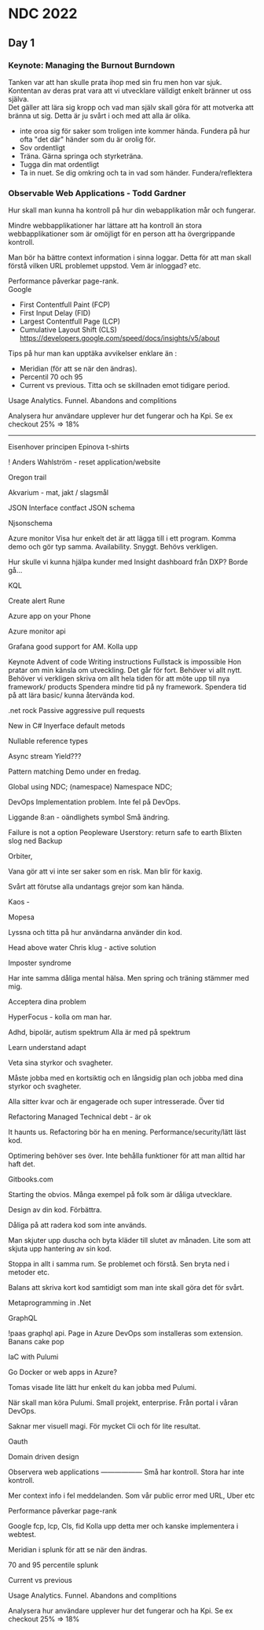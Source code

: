 # NDC 2022

## Day 1
### Keynote: Managing the Burnout Burndown
Tanken var att han skulle prata ihop med sin fru men hon var sjuk. Kontentan av deras prat vara att vi utvecklare välldigt enkelt bränner ut oss själva.   
Det gäller att lära sig kropp och vad man själv skall göra för att motverka att bränna ut sig. Detta är ju svårt i och med att alla är olika. 

- inte oroa sig för saker som troligen inte kommer hända. Fundera på hur ofta "det där" händer som du är orolig för.
- Sov ordentligt
- Träna. Gärna springa och styrketräna.
- Tugga din mat ordentligt
- Ta in nuet. Se dig omkring och ta in vad som händer. Fundera/reflektera 


### Observable Web Applications - Todd Gardner
Hur skall man kunna ha kontroll på hur din webapplikation mår och fungerar.  
  
Mindre webbapplikationer har lättare att ha kontroll än stora webbapplikationer som är omöjligt för en person att ha övergrippande kontroll.  

Man bör ha bättre context information i sinna loggar. Detta för att man skall förstå vilken URL problemet uppstod. Vem är inloggad? etc.      

Performance påverkar page-rank.  
Google 
* First Contentfull Paint (FCP)
* First Input Delay (FID)
* Largest Contentfull Page (LCP)
* Cumulative Layout Shift (CLS)     
https://developers.google.com/speed/docs/insights/v5/about

Tips på hur man kan upptäka avvikelser enklare än :  
* Meridian (för att se när den ändras).
* Percentil 70 och 95
* Current vs previous. Titta och se skillnaden emot tidigare period.

Usage Analytics. Funnel. Abandons and complitions

Analysera hur användare upplever hur det fungerar och ha Kpi. Se ex checkout 25% => 18%



---------------------

Eisenhover principen
Epinova t-shirts

! Anders Wahlström - reset application/website

Oregon trail

Akvarium - mat, jakt / slagsmål

JSON
Interface contfact
JSON schema

Njsonschema






Azure monitor
Visa hur enkelt det är att lägga till i ett program.
Komma demo och gör typ samma.
Availability. Snyggt. Behövs verkligen.

Hur skulle vi kunna hjälpa kunder med Insight dashboard från DXP? Borde gå…

KQL

Create alert Rune

Azure app on your Phone

Azure monitor api

Grafana good support for AM. Kolla upp



Keynote 
Advent of code
Writing instructions 
Fullstack is impossible
Hon pratar om min känsla om utveckling. Det går för fort. Behöver vi allt nytt. Behöver vi verkligen skriva om allt hela tiden för att möte upp till nya framework/ products 
Spendera mindre tid på ny framework. Spendera tid på att lära basic/ kunna återvända kod.



.net rock
Passive aggressive pull requests



New in C#
Inyerface default metods

Nullable reference types

Async stream
Yield???

Pattern matching 
Demo under en fredag. 

Global using NDC; (namespace)
Namespace NDC;






DevOps
Implementation problem. Inte fel på DevOps.

Liggande 8:an - oändlighets symbol
Små ändring. 





Failure is not a option
Peopleware 
Userstory: return safe to earth 
Blixten slog ned 
Backup 

Orbiter, 

Vana gör att vi inte ser saker som en risk. Man blir för kaxig.

Svårt att förutse alla undantags grejor som kan hända.

Kaos - 

Mopesa 

Lyssna och titta på hur användarna använder din kod.





Head above water
Chris klug - active solution

Imposter syndrome

Har inte samma dåliga mental hälsa. Men spring och träning stämmer med mig.

Acceptera dina problem

HyperFocus - kolla om man har.

Adhd, bipolär, autism spektrum 
Alla är med på spektrum

Learn understand adapt

Veta sina styrkor och svagheter.

Måste jobba med en kortsiktig och en långsidig plan och jobba med dina styrkor och svagheter.

Alla sitter kvar och är engagerade och super intresserade. Över tid





Refactoring
Managed Technical debt - är ok

It haunts us. Refactoring bör ha en mening. Performance/security/lätt läst kod.

Optimering behöver ses över. Inte behålla funktioner för att man alltid har haft det.

Gitbooks.com

Starting the obvios. Många exempel på folk som är dåliga utvecklare.

Design av din kod. Förbättra.

Dåliga på att radera kod som inte används.

Man skjuter upp duscha och byta kläder till slutet av månaden. Lite som att skjuta upp hantering av sin kod.

Stoppa in allt i samma rum. Se problemet och förstå. Sen bryta ned i metoder etc.

Balans att skriva kort kod samtidigt som man inte skall göra det för svårt.






Metaprogramming in .Net


GraphQL

!paas graphql api. Page in Azure DevOps som installeras som extension.
Banans cake pop



IaC with Pulumi

Go Docker or web apps in Azure?

Tomas visade lite lätt hur enkelt du kan jobba med Pulumi.

När skall man köra Pulumi. Small projekt, enterprise. Från portal i våran DevOps.

Saknar mer visuell magi. För mycket Cli och för lite resultat.


Oauth 



Domain driven design



Observera web applications
——————
Små har kontroll. Stora har inte kontroll.

Mer context info i fel meddelanden. Som vår public error med URL, Uber etc

Performance påverkar page-rank

Google fcp, lcp, Cls, fid 
Kolla upp detta mer och kanske implementera i webtest.

Meridian i splunk för att se när den ändras.

70 and 95 percentile splunk 

Current vs previous

Usage Analytics. Funnel. Abandons and complitions


Analysera hur användare upplever hur det fungerar och ha Kpi. Se ex checkout 25% => 18%





